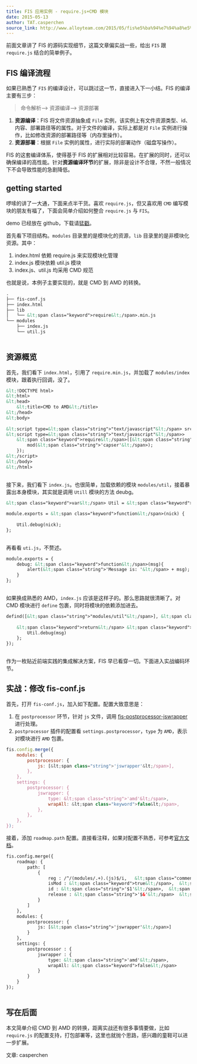 ```yaml
---
title: FIS 应用实例 - require.js+CMD 模块
date: 2015-05-13
author: TAT.casperchen
source_link: http://www.alloyteam.com/2015/05/fis%e5%ba%94%e7%94%a8%e5%ae%9e%e4%be%8b-require-jscmd%e6%a8%a1%e5%9d%97/
---
```


<!-- {% raw %} - for jekyll -->

前面文章讲了 FIS 的源码实现细节，这篇文章偏实战一些，给出 `FIS` 跟 `require.js` 结合的简单例子。

## FIS 编译流程

如果已熟悉了 `FIS` 的编译设计，可以跳过这一节，直接进入下一小结。FIS 的编译主要有三步：

> 命令解析–> 资源编译–> 资源部署

1.  **资源编译**：FIS 将文件资源抽象成 `File` 实例，该实例上有文件资源类型、id、内容、部署路径等的属性。对于文件的编译，实际上都是对 `File` 实例进行操作，比如修改资源的部署路径等（内存里操作）。
2.  **资源部署**：根据 `File` 实例的属性，进行实际的部署动作（磁盘写操作）。

FIS 的这套编译体系，使得基于 FIS 的扩展相对比较容易。在扩展的同时，还可以确保编译的高性能。针对**资源编译环节**的扩展，除非是设计不合理，不然一般情况下不会导致性能的急剧降低。

## getting started

啰嗦的讲了一大通，下面来点半干货。喜欢 `require.js`，但又喜欢用 `CMD` 编写模块的朋友有福了，下面会简单介绍如何整合 `require.js` 与 `FIS`。

demo 已经放在 github，下载请[猛戳](https://github.com/chyingp/blog/tree/master/demo/2015.05.13-fis-cmd-to-amd)。

首先看下项目结构。`modules` 目录里的是模块化的资源，`lib` 目录里的是非模块化资源。其中：

1.  index.html 依赖 require.js 来实现模块化管理
2.  index.js 模块依赖 util.js 模块
3.  index.js、util.js 均采用 CMD 规范

也就是说，本例子主要实现的，就是 CMD 到 AMD 的转换。

```html
.
├── fis-conf.js
├── index.html
├── lib
│   └── &lt;span class="keyword">require&lt;/span>.min.js
└── modules
    ├── index.js
    └── util.js
 
```

## 资源概览

首先，我们看下 `index.html`，引用了 `require.min.js`，并加载了 `modules/index` 模块，跟着执行回调，没了。

```html
&lt;!DOCTYPE html>
&lt;html>
&lt;head>
    &lt;title>CMD to AMD&lt;/title>
&lt;/head>
&lt;body>
 
&lt;script type=&lt;span class="string">"text/javascript"&lt;/span> src=&lt;span class="string">"lib/require.min.js"&lt;/span>>&lt;/script>
&lt;script type=&lt;span class="string">"text/javascript"&lt;/span>>
    &lt;span class="keyword">require&lt;/span>([&lt;span class="string">'modules/index'&lt;/span>], &lt;span class="keyword">function&lt;/span>(mod){
        mod(&lt;span class="string">'capser'&lt;/span>);
    });
&lt;/script>
&lt;/body>
&lt;/html>
 
```

接下来，我们看下 `index.js`。也很简单，加载依赖的模块 `modules/util`，接着暴露出本身模块，其实就是调用 `Utill` 模块的方法 deubg。

```html
&lt;span class="keyword">var&lt;/span> Util = &lt;span class="keyword">require&lt;/span>(&lt;span class="string">'modules/util'&lt;/span>);
 
module.exports = &lt;span class="keyword">function&lt;/span>(nick) {
    
    Util.debug(nick);
};
 
```

再看看 `uti.js`，不赘述。

```html
module.exports = {
    debug: &lt;span class="keyword">function&lt;/span>(msg){
        alert(&lt;span class="string">'Message is: '&lt;/span> + msg);
    }
};
 
```

如果换成熟悉的 AMD，`index.js` 应该是这样子的。那么思路就很清晰了。对 CMD 模块进行 `define` 包裹，同时将模块的依赖添加进去。

```html
defind([&lt;span class="string">"modules/util"&lt;/span>], &lt;span class="keyword">function&lt;/span>(Util){
 
    &lt;span class="keyword">return&lt;/span> &lt;span class="keyword">function&lt;/span>(msg){
        Util.debug(msg)
    };
});
 
```

作为一枚贴近前端实践的集成解决方案，FIS 早已看穿一切。下面进入实战编码环节。

## 实战：修改 fis-conf.js

首先，打开 `fis-conf.js`，加入如下配置。配置大致意思是：

1.  在 `postprocessor` 环节，针对 `js` 文件，调用 [fis-postprocessor-jswrapper](https://www.npmjs.com/package/fis-postprocessor-require-async) 进行处理。
2.  `postprocessor` 插件的配置看 `settings.postprocessor`，`type` 为 `AMD`，表示对模块进行 `AMD` 包裹。

```javascript
fis.config.merge({
    modules: {
        postprocessor: {
            js: [&lt;span class="string">'jswrapper'&lt;/span>],
        },
    },
    settings: {
        postprocessor: {
            jswrapper: {
                type: &lt;span class="string">'amd'&lt;/span>,
                wrapAll: &lt;span class="keyword">false&lt;/span>,
            },
        },
    },
});
```

接着，添加 `roadmap.path` 配置。直接看注释，如果对配置不熟悉，可参考[官方文档](http://fis.baidu.com/docs/api/fis-conf.html#roadmap)。

```html
fis.config.merge({
    roadmap: {      
        path: [
            {
                reg : /^/(modules/.+).(js)$/i,   &lt;span class="comment">// modules目录下的所有js文件&lt;/span>
                isMod : &lt;span class="keyword">true&lt;/span>,  &lt;span class="comment">// isMod为true，表示资源是模块资源，需要进行模块化包裹&lt;/span>
                id : &lt;span class="string">'$1'&lt;/span>,  &lt;span class="comment">// 这里这里！！将资源的id替换成 reg 第一个子表达式匹配到的字符串，比如 /modules/index.js，id则为 modules/index&lt;/span>
                release : &lt;span class="string">'$&'&lt;/span>  &lt;span class="comment">// 发布路径，跟当前路径是一样的，看正则。。&lt;/span>
            }           
        ]
    },
    modules: {
        postprocessor: {
            js: [&lt;span class="string">'jswrapper'&lt;/span>]
        }
    },
    settings: {
        postprocessor : {
            jswrapper : {
                type: &lt;span class="string">'amd'&lt;/span>,
                wrapAll: &lt;span class="keyword">false&lt;/span>
            }
        }
    }
});
 
```

## 写在后面

本文简单介绍 CMD 到 AMD 的转换，距离实战还有很多事情要做，比如 `require.js` 的配置支持，打包部署等，这里也就抛个思路，感兴趣的童鞋可以进一步扩展。

文章: casperchen


<!-- {% endraw %} - for jekyll -->